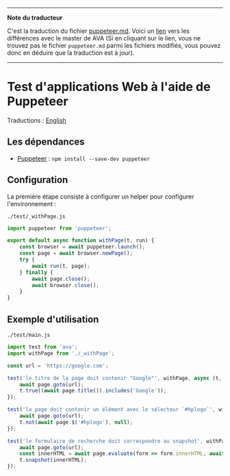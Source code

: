 ___
**Note du traducteur**

C'est la traduction du fichier [puppeteer.md](https://github.com/avajs/ava/blob/master/docs/recipes/puppeteer.md). Voici un [lien](https://github.com/avajs/ava/compare/91b76414ad14ed8a4b512b9f549e6be01199ac06...master#diff-b813a3ab6d7f84d0c4210e7cb047c774) vers les différences avec le master de AVA (Si en cliquant sur le lien, vous ne trouvez pas le fichier `puppeteer.md` parmi les fichiers modifiés, vous pouvez donc en déduire que la traduction est à jour).
___
# Test d'applications Web à l'aide de Puppeteer

Traductions : [English](https://github.com/avajs/ava/blob/master/docs/recipes/puppeteer.md)

## Les dépendances

- [Puppeteer](https://github.com/GoogleChrome/puppeteer) : `npm install --save-dev puppeteer`

## Configuration

La première étape consiste à configurer un helper pour configurer l'environnement :

`./test/_withPage.js`

```js
import puppeteer from 'puppeteer';

export default async function withPage(t, run) {
	const browser = await puppeteer.launch();
	const page = await browser.newPage();
	try {
		await run(t, page);
	} finally {
		await page.close();
		await browser.close();
	}
}
```

## Exemple d'utilisation

`./test/main.js`

```js
import test from 'ava';
import withPage from './_withPage';

const url = 'https://google.com';

test('le titre de la page doit contenir "Google"', withPage, async (t, page) => {
	await page.goto(url);
	t.true((await page.title()).includes('Google'));
});

test('la page doit contenir un élément avec le sélecteur `#hplogo`', withPage, async (t, page) => {
	await page.goto(url);
	t.not(await page.$('#hplogo'), null);
});

test('le formulaire de recherche doit correspondre au snapshot', withPage, async (t, page) => {
	await page.goto(url);
	const innerHTML = await page.evaluate(form => form.innerHTML, await page.$('#searchform'));
	t.snapshot(innerHTML);
});
```
